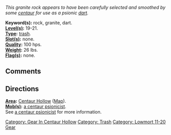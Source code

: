*This granite rock appears to have been carefully selected and smoothed
by some [centaur](Centaurs.md "wikilink") for use as a psionic
[dart](Dart_(spell).md "wikilink").*

**Keyword(s):** rock, granite, dart.  
**[Level(s)](Object_Level.md "wikilink"):** 19-21.  
**[Type](:Category:_Object_Types.md "wikilink"):**
[trash](:Category:_Trash.md "wikilink").  
**[Slot(s)](Object_Slots.md "wikilink"):** none.  
**[Quality](Object_Quality.md "wikilink"):** 100 hps.  
**[Weight](Object_Weight.md "wikilink"):** 26 lbs.  
**[Flag(s)](:Category:_Object_Flags.md "wikilink"):** none.  

## Comments

## Directions

**[Area](:Category:_Areas.md "wikilink"):** [Centaur
Hollow](:Category:_Centaur_Hollow.md "wikilink")
([Map](Centaur_Hollow_Map.md "wikilink")).  
**[Mob(s)](:Category:_Mobs.md "wikilink"):** [a centaur
psionicist](Centaur_Psionicist.md "wikilink").  
See [a centaur psionicist](Centaur_Psionicist.md "wikilink") for more
information.  

[Category: Gear In Centaur
Hollow](Category:_Gear_In_Centaur_Hollow "wikilink") [Category:
Trash](Category:_Trash "wikilink") [Category: Lowmort 11-20
Gear](Category:_Lowmort_11-20_Gear "wikilink")
